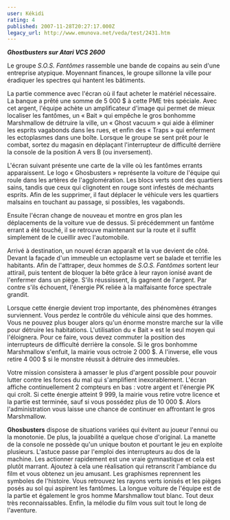 ```yaml
---
user: Kékidi
rating: 4
published: 2007-11-28T20:27:17.000Z
legacy_url: http://www.emunova.net/veda/test/2431.htm
---
```

_**Ghostbusters sur Atari VCS 2600**_  

  

Le groupe _S.O.S. Fantômes_ rassemble une bande de copains au sein d'une entreprise atypique. Moyennant finances, le groupe sillonne la ville pour éradiquer les spectres qui hantent les bâtiments.  

  

La partie commence avec l'écran où il faut acheter le matériel nécessaire. La banque a prêté une somme de 5 000 $ à cette PME très spéciale. Avec cet argent, l'équipe achète un amplificateur d'image qui permet de mieux localiser les fantômes, un « Bait » qui empêche le gros bonhomme Marshmallow de détruire la ville, un « Ghost vacuum » qui aide à éliminer les esprits vagabonds dans les rues, et enfin des « Traps » qui enferment les ectoplasmes dans une boîte. Lorsque le groupe se sent prêt pour le combat, sortez du magasin en déplaçant l'interrupteur de difficulté derrière la console de la position A vers B (ou inversement).  

  

L'écran suivant présente une carte de la ville où les fantômes errants apparaissent. Le logo « Ghosbusters » représente la voiture de l'équipe qui roule dans les artères de l'agglomération. Les blocs verts sont des quartiers sains, tandis que ceux qui clignotent en rouge sont infestés de méchants esprits. Afin de les supprimer, il faut déplacer le véhicule vers les quartiers malsains en touchant au passage, si possibles, les vagabonds.  

  

Ensuite l'écran change de nouveau et montre en gros plan les déplacements de la voiture vue de dessus. Si précédemment un fantôme errant a été touché, il se retrouve maintenant sur la route et il suffit simplement de le cueillir avec l'automobile.  

  

Arrivé à destination, un nouvel écran apparaît et la vue devient de côté. Devant la façade d'un immeuble un ectoplasme vert se balade et terrifie les habitants. Afin de l'attraper, deux hommes de _S.O.S. Fantômes_ sortent leur attirail, puis tentent de bloquer la bête grâce à leur rayon ionisé avant de l'enfermer dans un piège. S'ils réussissent, ils gagnent de l'argent. Par contre s'ils échouent, l'énergie PK reliée à la malfaisante force spectrale grandit.  

  

Lorsque cette énergie devient trop importante, des phénomènes étranges surviennent. Vous perdez le contrôle du véhicule ainsi que des hommes. Vous ne pouvez plus bouger alors qu'un énorme monstre marche sur la ville pour détruire les habitations. L'utilisation du « Bait » est le seul moyen qui l'éloignera. Pour ce faire, vous devez commuter la position des interrupteurs de difficulté derrière la console. Si le gros bonhomme Marshmallow s'enfuit, la mairie vous octroie 2 000 $. A l'inverse, elle vous retire 4 000 $ si le monstre réussit à détruire des immeubles.  

  

Votre mission consistera à amasser le plus d'argent possible pour pouvoir lutter contre les forces du mal qui s'amplifient inexorablement. L'écran affiche continuellement 2 compteurs en bas : votre argent et l'énergie PK qui croît. Si cette énergie atteint 9 999, la mairie vous retire votre licence et la partie est terminée, sauf si vous possédez plus de 10 000 $. Alors l'administration vous laisse une chance de continuer en affrontant le gros Marshmallow.  

  

**Ghosbusters** dispose de situations variées qui évitent au joueur l'ennui ou la monotonie. De plus, la jouabilité a quelque chose d'original. La manette de la console ne possède qu'un unique bouton et pourtant le jeu en exploite plusieurs. L'astuce passe par l'emploi des interrupteurs au dos de la machine. Les actionner rapidement est une vraie gymnastique et cela est plutôt marrant. Ajoutez à cela une réalisation qui retranscrit l'ambiance du film et vous obtenez un jeu amusant. Les graphismes reprennent les symboles de l'histoire. Vous retrouvez les rayons verts ionisés et les pièges posés au sol qui aspirent les fantômes. La longue voiture de l'équipe est de la partie et également le gros homme Marshmallow tout blanc. Tout deux très reconnaissables. Enfin, la mélodie du film vous suit tout le long de l'aventure.